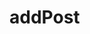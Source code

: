 <!-- generated by markdown-notes-tree -->

# addPost

<!-- optional markdown-notes-tree directory description starts here -->

<!-- optional markdown-notes-tree directory description ends here -->


